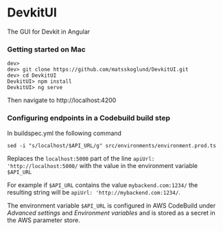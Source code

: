 # DevkitUI
The GUI for Devkit in Angular

### Getting started on Mac
```
dev>
dev> git clone https://github.com/matsskoglund/DevkitUI.git
dev> cd DevkitUI
DevkitUI> npm install
DevkitUI> ng serve
```
Then navigate to http://localhost:4200


### Configuring endpoints in a Codebuild build step
In buildspec.yml the following command
```
sed -i "s/localhost/$API_URL/g" src/environments/environment.prod.ts
```
Replaces the `localhost:5000` part of the line 
`apiUrl: 'http://localhost:5000/` with the value in the environment variable `$API_URL`

For example if `$API_URL` contains the value `mybackend.com:1234/` the resulting string will be `apiUrl: 'http://mybackend.com:1234/`.

The environment variable `$API_URL` is configured in AWS CodeBuild under *Advanced settings* and *Environment variables* and is stored as a secret in the AWS parameter store.



